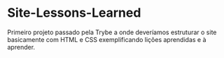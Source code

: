 # Site-Lessons-Learned
Primeiro projeto passado pela Trybe a onde deveríamos estruturar o site basicamente com HTML e CSS exemplificando lições aprendidas e à aprender.
